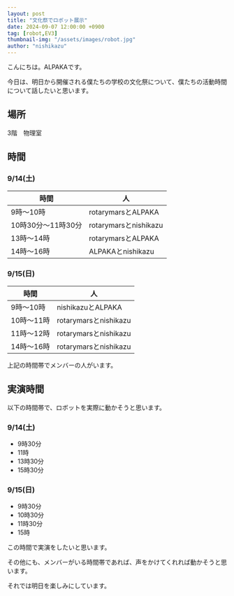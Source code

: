 ```yaml
---
layout: post
title: "文化祭でロボット展示"
date: 2024-09-07 12:00:00 +0900
tag: [robot,EV3]
thumbnail-img: "/assets/images/robot.jpg"
author: "nishikazu"
---
```


こんにちは。ALPAKAです。

今日は、明日から開催される僕たちの学校の文化祭について、僕たちの活動時間について話したいと思います。

## 場所
3階　物理室

## 時間

### 9/14(土)
| 時間 | 人 |
| --- | --- |
| 9時～10時 | rotarymarsとALPAKA
| 10時30分～11時30分 | rotarymarsとnishikazu
| 13時～14時 | rotarymarsとALPAKA
| 14時～16時 | ALPAKAとnishikazu

### 9/15(日)
| 時間 | 人 |
| --- | --- |
| 9時～10時 | nishikazuとALPAKA
| 10時～11時 | rotarymarsとnishikazu
| 11時～12時 | rotarymarsとnishikazu
| 14時～16時 | rotarymarsとnishikazu

上記の時間帯でメンバーの人がいます。

## 実演時間

以下の時間帯で、ロボットを実際に動かそうと思います。

### 9/14(土)
- 9時30分
- 11時
- 13時30分
- 15時30分

### 9/15(日)
- 9時30分
- 10時30分
- 11時30分
- 15時

この時間で実演をしたいと思います。

その他にも、メンバーがいる時間帯であれば、声をかけてくれれば動かそうと思います。

それでは明日を楽しみにしています。
